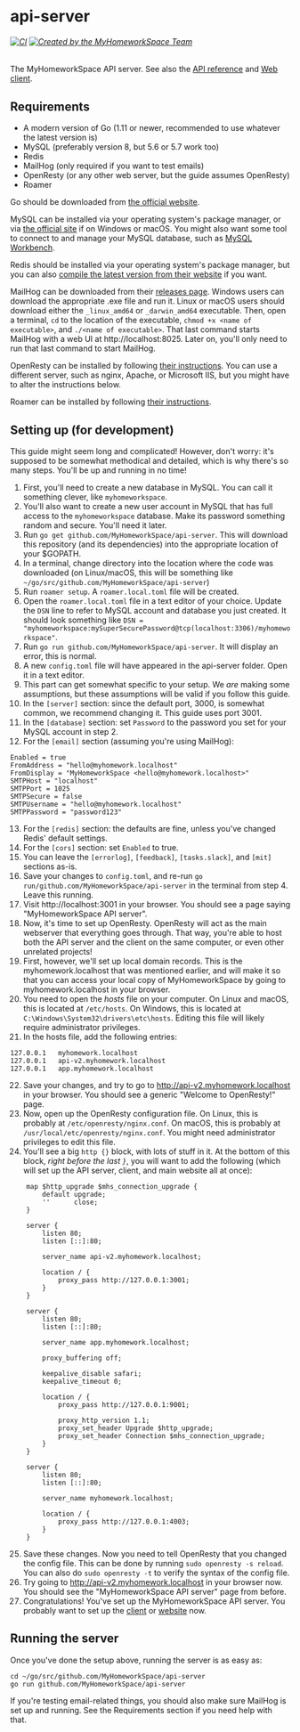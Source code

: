 # api-server
###### [![CI](https://github.com/MyHomeworkSpace/api-server/workflows/CI/badge.svg)](https://github.com/MyHomeworkSpace/api-server/actions?query=workflow%3ACI) [![Created by the MyHomeworkSpace Team](https://img.shields.io/badge/Created%20by-MyHomeworkSpace%20Team-3698dc.svg)](https://github.com/MyHomeworkSpace)
The MyHomeworkSpace API server. See also the [API reference](https://support.myhomework.space/apireference) and [Web client](https://github.com/MyHomeworkSpace/client).

## Requirements
* A modern version of Go (1.11 or newer, recommended to use whatever the latest version is)
* MySQL (preferably version 8, but 5.6 or 5.7 work too)
* Redis
* MailHog (only required if you want to test emails)
* OpenResty (or any other web server, but the guide assumes OpenResty)
* Roamer

Go should be downloaded from [the official website](https://golang.org/dl/).

MySQL can be installed via your operating system's package manager, or via [the official site](https://dev.mysql.com/downloads/mysql/) if on Windows or macOS. You might also want some tool to connect to and manage your MySQL database, such as [MySQL Workbench](https://dev.mysql.com/downloads/workbench/).

Redis should be installed via your operating system's package manager, but you can also [compile the latest version from their website](https://redis.io/) if you want.

MailHog can be downloaded from their [releases page](https://github.com/mailhog/MailHog/releases/v1.0.0). Windows users can download the appropriate .exe file and run it. Linux or macOS users should download either the `_linux_amd64` or `_darwin_amd64` executable. Then, open a terminal, `cd` to the location of the executable, `chmod +x <name of executable>`, and `./<name of executable>`. That last command starts MailHog with a web UI at http://localhost:8025. Later on, you'll only need to run that last command to start MailHog.

OpenResty can be installed by following [their instructions](https://openresty.org/en/download.html). You can use a different server, such as nginx, Apache, or Microsoft IIS, but you might have to alter the instructions below.

Roamer can be installed by following [their instructions](https://github.com/thatoddmailbox/roamer/wiki/installation).

## Setting up (for development)
This guide might seem long and complicated! However, don't worry: it's supposed to be somewhat methodical and detailed, which is why there's so many steps. You'll be up and running in no time!

1. First, you'll need to create a new database in MySQL. You can call it something clever, like `myhomeworkspace`.
2. You'll also want to create a new user account in MySQL that has full access to the `myhomeworkspace` database. Make its password something random and secure. You'll need it later.
3. Run `go get github.com/MyHomeworkSpace/api-server`. This will download this repository (and its dependencies) into the appropriate location of your $GOPATH.
4. In a terminal, change directory into the location where the code was downloaded (on Linux/macOS, this will be something like `~/go/src/github.com/MyHomeworkSpace/api-server`)
5. Run `roamer setup`. A `roamer.local.toml` file will be created.
6. Open the `roamer.local.toml` file in a text editor of your choice. Update the `DSN` line to refer to MySQL account and database you just created. It should look something like `DSN = "myhomeworkspace:mySuperSecurePassword@tcp(localhost:3306)/myhomeworkspace"`.
7. Run `go run github.com/MyHomeworkSpace/api-server`. It will display an error, this is normal.
8. A new `config.toml` file will have appeared in the api-server folder. Open it in a text editor.
9. This part can get somewhat specific to your setup. We _are_ making some assumptions, but these assumptions will be valid if you follow this guide.
10. In the `[server]` section: since the default port, 3000, is somewhat common, we recommend changing it. This guide uses port 3001.
11. In the `[database]` section: set `Password` to the password you set for your MySQL account in step 2.
12. For the `[email]` section (assuming you're using MailHog):
```
Enabled = true
FromAddress = "hello@myhomework.localhost"
FromDisplay = "MyHomeworkSpace <hello@myhomework.localhost>"
SMTPHost = "localhost"
SMTPPort = 1025
SMTPSecure = false
SMTPUsername = "hello@myhomework.localhost"
SMTPPassword = "password123"
```
13. For the `[redis]` section: the defaults are fine, unless you've changed Redis' default settings.
14. For the `[cors]` section: set `Enabled` to true.
15. You can leave the `[errorlog]`, `[feedback]`, `[tasks.slack]`, and `[mit]` sections as-is.
16. Save your changes to `config.toml`, and re-run `go run/github.com/MyHomeworkSpace/api-server` in the terminal from step 4. Leave this running.
17. Visit http://localhost:3001 in your browser. You should see a page saying "MyHomeworkSpace API server".
18. Now, it's time to set up OpenResty. OpenResty will act as the main webserver that everything goes through. That way, you're able to host both the API server and the client on the same computer, or even other unrelated projects!
19. First, however, we'll set up local domain records. This is the myhomework.localhost that was mentioned earlier, and will make it so that you can access your local copy of MyHomeworkSpace by going to myhomework.localhost in your browser.
20. You need to open the _hosts_ file on your computer. On Linux and macOS, this is located at `/etc/hosts`. On Windows, this is located at `C:\Windows\System32\drivers\etc\hosts`. Editing this file will likely require administrator privileges.
21. In the hosts file, add the following entries:
```
127.0.0.1	myhomework.localhost
127.0.0.1	api-v2.myhomework.localhost
127.0.0.1	app.myhomework.localhost
```
22. Save your changes, and try to go to http://api-v2.myhomework.localhost in your browser. You should see a generic "Welcome to OpenResty!" page.
23. Now, open up the OpenResty configuration file. On Linux, this is probably at `/etc/openresty/nginx.conf`. On macOS, this is probably at `/usr/local/etc/openresty/nginx.conf`. You might need administrator privileges to edit this file.
24. You'll see a big `http {}` block, with lots of stuff in it. At the bottom of this block, *right before the last `}`*, you will want to add the following (which will set up the API server, client, and main website all at once):
```
	map $http_upgrade $mhs_connection_upgrade {
		default upgrade;
		''      close;
	}

	server {
		listen 80;
		listen [::]:80;

		server_name api-v2.myhomework.localhost;

		location / {
			proxy_pass http://127.0.0.1:3001;
		}
	}

	server {
		listen 80;
		listen [::]:80;

		server_name app.myhomework.localhost;

		proxy_buffering off;

		keepalive_disable safari;
		keepalive_timeout 0;

		location / {
			proxy_pass http://127.0.0.1:9001;

			proxy_http_version 1.1;
			proxy_set_header Upgrade $http_upgrade;
			proxy_set_header Connection $mhs_connection_upgrade;
		}
	}

	server {
		listen 80;
		listen [::]:80;

		server_name myhomework.localhost;

		location / {
			proxy_pass http://127.0.0.1:4003;
		}
	}
```
25. Save these changes. Now you need to tell OpenResty that you changed the config file. This can be done by running `sudo openresty -s reload`. You can also do `sudo openresty -t` to verify the syntax of the config file.
26. Try going to http://api-v2.myhomework.localhost in your browser now. You should see the "MyHomeworkSpace API server" page from before.
27. Congratulations! You've set up the MyHomeworkSpace API server. You probably want to set up the [client](https://github.com/MyHomeworkSpace/client) or [website](https://github.com/MyHomeworkSpace/website) now.

## Running the server
Once you've done the setup above, running the server is as easy as:
```
cd ~/go/src/github.com/MyHomeworkSpace/api-server
go run github.com/MyHomeworkSpace/api-server
```
If you're testing email-related things, you should also make sure MailHog is set up and running. See the Requirements section if you need help with that.
